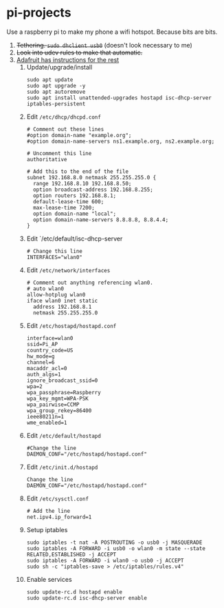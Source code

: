 # pi-projects

Use a raspberry pi to make my phone a wifi hotspot.  Because bits are bits.

1. ~~Tethering. `sudo dhclient usb0`~~ (doesn't look necessary to me)
1. ~~Look into udev rules to make that automatic.~~
1. [Adafruit has instructions for the rest](https://cdn-learn.adafruit.com/downloads/pdf/setting-up-a-raspberry-pi-as-a-wifi-access-point.pdf)
    1. Update/upgrade/install
        ```
        sudo apt update
        sudo apt upgrade -y
        sudo apt autoremove
        sudo apt install unattended-upgrades hostapd isc-dhcp-server iptables-persistent
        ```
    1. Edit `/etc/dhcp/dhcpd.conf`
        ```
        # Comment out these lines
        #option domain-name "example.org";
        #option domain-name-servers ns1.example.org, ns2.example.org;

        # Uncomment this line
        authoritative
        
        # Add this to the end of the file
        subnet 192.168.8.0 netmask 255.255.255.0 {
          range 192.168.8.10 192.168.8.50;
          option broadcast-address 192.168.8.255;
          option routers 192.168.8.1;
          default-lease-time 600;
          max-lease-time 7200;
          option domain-name "local";
          option domain-name-servers 8.8.8.8, 8.8.4.4;
        }
        ```
    1. Edit `/etc/default/isc-dhcp-server
        ```
        # Change this line
        INTERFACES="wlan0"
        ```
    1. Edit `/etc/network/interfaces`
        ```
        # Comment out anything referencing wlan0.
        # auto wlan0
        allow-hotplug wlan0
        iface wlan0 inet static
          address 192.168.8.1
          netmask 255.255.255.0
        ```
    1. Edit `/etc/hostapd/hostapd.conf`
        ```
        interface=wlan0
        ssid=Pi_AP
        country_code=US
        hw_mode=g
        channel=6
        macaddr_acl=0
        auth_algs=1
        ignore_broadcast_ssid=0
        wpa=2
        wpa_passphrase=Raspberry
        wpa_key_mgmt=WPA-PSK
        wpa_pairwise=CCMP
        wpa_group_rekey=86400
        ieee80211n=1
        wme_enabled=1
        ```
    1. Edit `/etc/default/hostapd`
        ```
        #Change the line
        DAEMON_CONF="/etc/hostapd/hostapd.conf"
        ```
    1. Edit `/etc/init.d/hostapd`
        ```
        Change the line
        DAEMON_CONF="/etc/hostapd/hostapd.conf"
        ```
    1. Edit `/etc/sysctl.conf`
        ```
        # Add the line
        net.ipv4.ip_forward=1
        ```
    1. Setup iptables
        ```
        sudo iptables -t nat -A POSTROUTING -o usb0 -j MASQUERADE
        sudo iptables -A FORWARD -i usb0 -o wlan0 -m state --state RELATED,ESTABLISHED -j ACCEPT
        sudo iptables -A FORWARD -i wlan0 -o usb0 -j ACCEPT
        sudo sh -c "iptables-save > /etc/iptables/rules.v4"
        ```
    1. Enable services
        ```
        sudo update-rc.d hostapd enable
        sudo update-rc.d isc-dhcp-server enable
        ```
